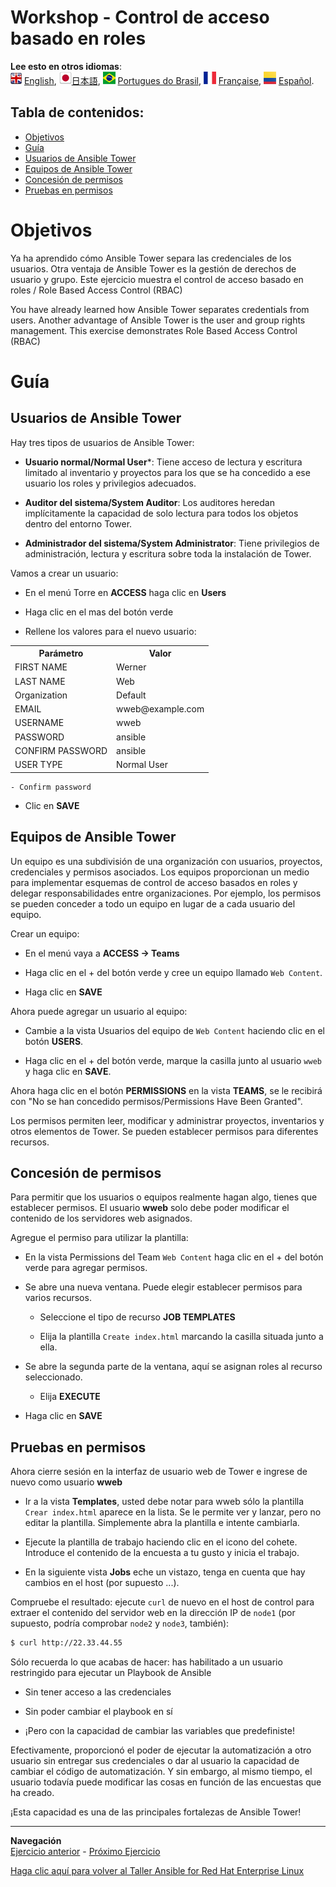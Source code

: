 # Workshop - Control de acceso basado en roles

**Lee esto en otros idiomas**:
<br>![uk](../../../images/uk.png) [English](README.md),  ![japan](../../../images/japan.png)[日本語](README.ja.md), ![brazil](../../../images/brazil.png) [Portugues do Brasil](README.pt-br.md), ![france](../../../images/fr.png) [Française](README.fr.md), ![Español](../../../images/col.png) [Español](README.es.md).

## Tabla de contenidos:

* [Objetivos](#Objetivos)
* [Guía](#Guía)
* [Usuarios de Ansible Tower](#Usuarios-de-Ansible-Tower)
* [Equipos de Ansible Tower](#Equipos-de-Ansible-Tower)
* [Concesión de permisos](#concesión-de-permisos)
* [Pruebas en permisos](#Pruebas-en-permisos)

# Objetivos

Ya ha aprendido cómo Ansible Tower separa las credenciales de los usuarios. Otra ventaja de Ansible Tower es la gestión de derechos de usuario y grupo.  Este ejercicio muestra el control de acceso basado en roles / Role Based Access Control (RBAC)

You have already learned how Ansible Tower separates credentials from users. Another advantage of Ansible Tower is the user and group rights management.  This exercise demonstrates Role Based Access Control (RBAC)

# Guía

## Usuarios de Ansible Tower

Hay tres tipos de usuarios de Ansible Tower:

- **Usuario normal/Normal User***: Tiene acceso de lectura y escritura limitado al inventario y proyectos para los que se ha concedido a ese usuario los roles y privilegios adecuados.

- **Auditor del sistema/System Auditor**: Los auditores heredan implícitamente la capacidad de solo lectura para todos los objetos dentro del entorno Tower.

- **Administrador del sistema/System Administrator**: Tiene privilegios de administración, lectura y escritura sobre toda la instalación de Tower.

Vamos a crear un usuario:

- En el menú Torre en **ACCESS** haga clic en **Users**

- Haga clic en el mas del botón verde

- Rellene los valores para el nuevo usuario:


<table>
  <tr>
    <th>Parámetro</th>
    <th>Valor</th>
  </tr>
  <tr>
    <td>FIRST NAME </td>
    <td>Werner</td>
  </tr>
  <tr>
    <td>LAST NAME</td>
    <td>Web</td>
  </tr>
  <tr>
    <td>Organization</td>
    <td>Default</td>
  </tr>         
  <tr>
    <td>EMAIL</td>
    <td>wweb@example.com</td>
  </tr>
  <tr>
    <td>USERNAME</td>
    <td>wweb</td>
  </tr>  
  <tr>
    <td>PASSWORD</td>
    <td>ansible</td>
  </tr>
  <tr>
    <td>CONFIRM PASSWORD</td>
    <td>ansible</td>
  </tr>
  <tr>
    <td>USER TYPE</td>
    <td>Normal User</td>
  </tr>                           
</table>




    - Confirm password

- Clic en **SAVE**

## Equipos de Ansible Tower

Un equipo es una subdivisión de una organización con usuarios, proyectos, credenciales y permisos asociados. Los equipos proporcionan un medio para implementar esquemas de control de acceso basados en roles y delegar responsabilidades entre organizaciones. Por ejemplo, los permisos se pueden conceder a todo un equipo en lugar de a cada usuario del equipo.

Crear un equipo:

- En el menú vaya a **ACCESS → Teams**

- Haga clic en el + del botón verde y cree un equipo llamado `Web Content`.

- Haga clic en **SAVE**

Ahora puede agregar un usuario al equipo:

- Cambie a la vista Usuarios del equipo de `Web Content` haciendo clic en el botón **USERS**.

- Haga clic en el + del botón verde, marque la casilla junto al usuario `wweb` y haga clic en **SAVE**.

Ahora haga clic en el botón **PERMISSIONS** en la vista **TEAMS**, se le recibirá con "No se han concedido permisos/Permissions Have Been Granted".

Los permisos permiten leer, modificar y administrar proyectos, inventarios y otros elementos de Tower. Se pueden establecer permisos para diferentes recursos.

## Concesión de permisos

Para permitir que los usuarios o equipos realmente hagan algo, tienes que establecer permisos. El usuario **wweb** solo debe poder modificar el contenido de los servidores web asignados.

Agregue el permiso para utilizar la plantilla:

- En la vista Permissions del Team `Web Content` haga clic en el + del botón verde para agregar permisos.

- Se abre una nueva ventana. Puede elegir establecer permisos para varios recursos.

    - Seleccione el tipo de recurso **JOB TEMPLATES**

    - Elija la plantilla `Create index.html` marcando la casilla situada junto a ella.

- Se abre la segunda parte de la ventana, aquí se asignan roles al recurso seleccionado.

    - Elija **EXECUTE**

- Haga clic en **SAVE**



## Pruebas en permisos

Ahora cierre sesión en la interfaz de usuario web de Tower e ingrese de nuevo como usuario **wweb**

- Ir a la vista **Templates**, usted debe notar para wweb sólo la plantilla `Crear
  index.html` aparece en la lista. Se le permite ver y lanzar, pero no editar la plantilla. Simplemente abra la plantilla e intente cambiarla.

- Ejecute la plantilla de trabajo haciendo clic en el icono del cohete. Introduce el contenido de la encuesta a tu gusto y inicia el trabajo.

- En la siguiente vista **Jobs** eche un vistazo, tenga en cuenta que hay cambios en el host (por supuesto ...).

Compruebe el resultado: ejecute `curl` de nuevo en el host de control para extraer el contenido del servidor web en la dirección IP de `node1` (por supuesto, podría comprobar `node2` y `node3`, también):

```bash
$ curl http://22.33.44.55
```

Sólo recuerda lo que acabas de hacer: has habilitado a un usuario restringido para ejecutar un Playbook de Ansible

  - Sin tener acceso a las credenciales

  - Sin poder cambiar el playbook en sí

  - ¡Pero con la capacidad de cambiar las variables que predefiniste!

Efectivamente, proporcionó el poder de ejecutar la automatización a otro usuario sin entregar sus credenciales o dar al usuario la capacidad de cambiar el código de automatización. Y sin embargo, al mismo tiempo, el usuario todavía puede modificar las cosas en función de las encuestas que ha creado.

¡Esta capacidad es una de las principales fortalezas de Ansible Tower\!


----
**Navegación**
<br>
[Ejercicio anterior](../2.4-surveys/README.es.md) - [Próximo Ejercicio](../2.6-workflows/README.es.md)

[Haga clic aquí para volver al Taller Ansible for Red Hat Enterprise Linux](../README.es.md#Sección-2---Ejercicios-de-Ansible-Tower)
